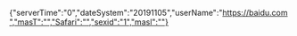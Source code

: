 {"serverTime":"0","dateSystem":"20191105","userName":"https://baidu.com","masT":"","Safari":"","sexid":"1","masl":""}

